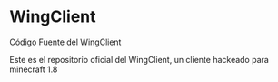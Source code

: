 # WingClient
Código Fuente del WingClient

Este es el repositorio oficial del WingClient, un cliente hackeado para minecraft 1.8
